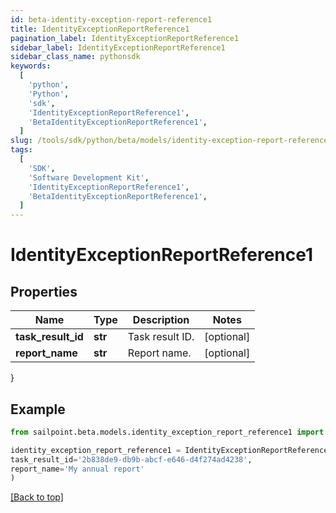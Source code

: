 ```yaml
---
id: beta-identity-exception-report-reference1
title: IdentityExceptionReportReference1
pagination_label: IdentityExceptionReportReference1
sidebar_label: IdentityExceptionReportReference1
sidebar_class_name: pythonsdk
keywords:
  [
    'python',
    'Python',
    'sdk',
    'IdentityExceptionReportReference1',
    'BetaIdentityExceptionReportReference1',
  ]
slug: /tools/sdk/python/beta/models/identity-exception-report-reference1
tags:
  [
    'SDK',
    'Software Development Kit',
    'IdentityExceptionReportReference1',
    'BetaIdentityExceptionReportReference1',
  ]
---
```


# IdentityExceptionReportReference1

## Properties

| Name               | Type    | Description     | Notes      |
| ------------------ | ------- | --------------- | ---------- |
| **task_result_id** | **str** | Task result ID. | [optional] |
| **report_name**    | **str** | Report name.    | [optional] |

}

## Example

```python
from sailpoint.beta.models.identity_exception_report_reference1 import IdentityExceptionReportReference1

identity_exception_report_reference1 = IdentityExceptionReportReference1(
task_result_id='2b838de9-db9b-abcf-e646-d4f274ad4238',
report_name='My annual report'
)

```

[[Back to top]](#)
